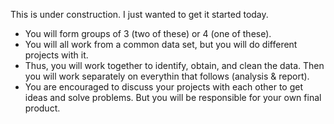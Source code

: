 This is under construction.  I just wanted to get it started today.


- You will form groups of 3 (two of these) or 4 (one of these).
- You will all work from a common data set, but you will do different projects with it.
- Thus, you will work together to identify, obtain, and clean the data.  Then you will work separately on everythin that follows (analysis & report).
- You are encouraged to discuss your projects with each other to get ideas and solve problems.  But you will be responsible for your own final product.
